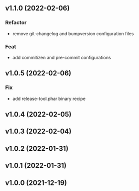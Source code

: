 ## v1.1.0 (2022-02-06)

### Refactor

- remove git-changelog and bumpversion configuration files

### Feat

- add commitizen and pre-commit configurations

## v1.0.5 (2022-02-06)

### Fix

- add release-tool.phar binary recipe

## v1.0.4 (2022-02-05)

## v1.0.3 (2022-02-04)

## v1.0.2 (2022-01-31)

## v1.0.1 (2022-01-31)

## v1.0.0 (2021-12-19)
